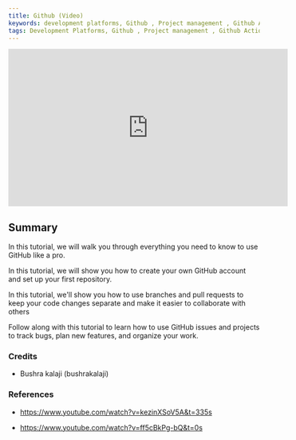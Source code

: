 ```yaml
---
title: Github (Video)
keywords: development platforms, Github , Project management , Github Actions
tags: Development Platforms, Github , Project management , Github Actions
---
```


<iframe width="560" height="315" src="https://www.youtube.com/watch?v=EHIT7fhmA7o" title="YouTube video player" frameborder="0" allow="accelerometer; autoplay; clipboard-write; encrypted-media; gyroscope; picture-in-picture; web-share" allowfullscreen></iframe>

## Summary

In this tutorial, we will walk you through everything you need to know to use GitHub like a pro.

In this tutorial, we will show you how to create your own GitHub account and set up your first repository.

In this tutorial, we'll show you how to use branches and pull requests to keep your code changes separate and make it easier to collaborate with others

Follow along with this tutorial to learn how to use GitHub issues and projects to track bugs, plan new features, and organize your work.

### Credits

- Bushra kalaji (bushrakalaji)

### References

- https://www.youtube.com/watch?v=kezinXSoV5A&t=335s

- https://www.youtube.com/watch?v=ff5cBkPg-bQ&t=0s
